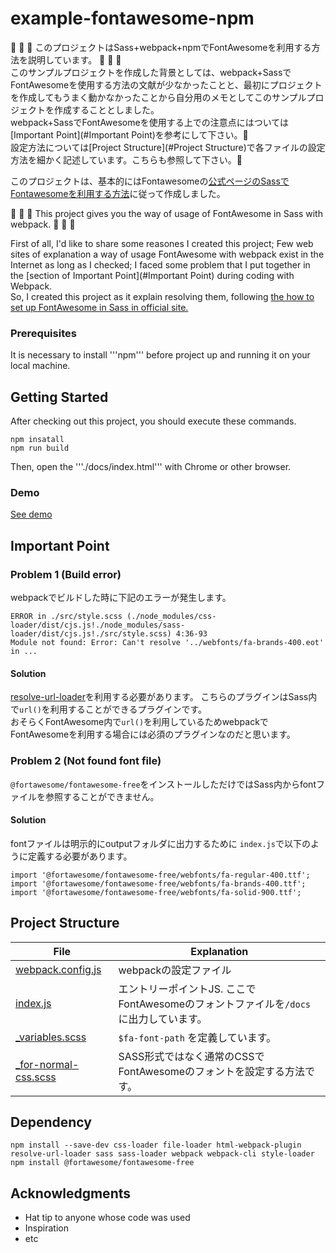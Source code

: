 # example-fontawesome-npm
🎉 🎉 🎉 このプロジェクトはSass+webpack+npmでFontAwesomeを利用する方法を説明しています。  🎉 🎉 🎉  
このサンプルプロジェクトを作成した背景としては、webpack+SassでFontAwesomeを使用する方法の文献が少なかったことと、最初にプロジェクトを作成してもうまく動かなかったことから自分用のメモとしてこのサンプルプロジェクトを作成することとしました。  
webpack+SassでFontAwesomeを使用する上での注意点にはついては[Important Point](#Important Point)を参考にして下さい。👀  
設定方法については[Project Structure](#Project Structure)で各ファイルの設定方法を細かく記述しています。こちらも参照して下さい。👀  

このプロジェクトは、基本的にはFontawesomeの[公式ページのSassでFontawesomeを利用する方法](https://fontawesome.com/v5.0/how-to-use/on-the-web/using-with/sass)に従って作成しました。  

🎉 🎉 🎉  This project gives you the way of usage of FontAwesome in Sass with webpack.  🎉 🎉 🎉  

First of all, I'd like to share some reasones I created this project; Few web sites of explanation a way of usage FontAwesome with webpack exist in the Internet as long as I checked; I faced some problem that I put together in the [section of Important Point](#Important Point) during coding with Webpack.  
So, I created this project as it explain resolving them, following [the how to set up FontAwesome in Sass in official site.](https://fontawesome.com/v5.0/how-to-use/on-the-web/using-with/sass)


### Prerequisites
It is necessary to install '''npm''' before project up and running it on your local machine.  


## Getting Started
After checking out this project, you should execute these commands.  
```
npm insatall
npm run build
```

Then, open the '''./docs/index.html''' with Chrome or other browser.  


### Demo
[See demo](http://www.dropwizard.io/1.0.2/docs/)

## Important Point
### Problem 1 (Build error)
webpackでビルドした時に下記のエラーが発生します。
```
ERROR in ./src/style.scss (./node_modules/css-loader/dist/cjs.js!./node_modules/sass-loader/dist/cjs.js!./src/style.scss) 4:36-93
Module not found: Error: Can't resolve '../webfonts/fa-brands-400.eot' in ...
```

#### Solution
[resolve-url-loader](https://www.npmjs.com/package/resolve-url-loader?utm_source=pocket_mylist)を利用する必要があります。
こちらのプラグインはSass内で```url()```を利用することができるプラグインです。  
おそらくFontAwesome内で```url()```を利用しているためwebpackでFontAwesomeを利用する場合には必須のプラグインなのだと思います。

### Problem 2 (Not found font file)
```@fortawesome/fontawesome-free```をインストールしただけではSass内からfontファイルを参照することができません。

#### Solution
fontファイルは明示的にoutputフォルダに出力するために ```index.js```で以下のように定義する必要があります。
```
import '@fortawesome/fontawesome-free/webfonts/fa-regular-400.ttf';
import '@fortawesome/fontawesome-free/webfonts/fa-brands-400.ttf';
import '@fortawesome/fontawesome-free/webfonts/fa-solid-900.ttf';
```

## Project Structure
| File                                    | Explanation                                               |
| --------------------------------------- | --------------------------------------------------------- |
| [webpack.config.js](/webpack.config.js) | webpackの設定ファイル                                            |
| [index.js](/src/index.js)               | エントリーポイントJS. ここでFontAwesomeのフォントファイルを```/docs```に出力しています。 |
| [_variables.scss](/src/_variables.scss) | ```$fa-font-path``` を定義しています。                             |
| [_for-normal-css.scss](/src/_for-normal-css.scss) | SASS形式ではなく通常のCSSでFontAwesomeのフォントを設定する方法です。                             |


## Dependency 

```
npm install --save-dev css-loader file-loader html-webpack-plugin resolve-url-loader sass sass-loader webpack webpack-cli style-loader
npm install @fortawesome/fontawesome-free
```

## Acknowledgments

* Hat tip to anyone whose code was used
* Inspiration
* etc
